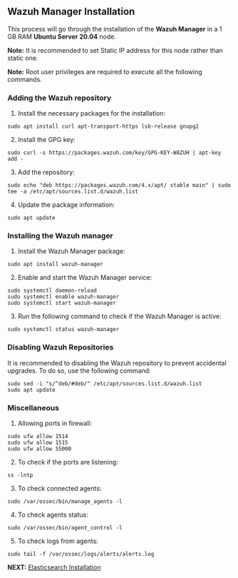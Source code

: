 ## Wazuh Manager Installation
This process will go through the installation of the **Wazuh Manager** in a 1 GB RAM **Ubuntu Server 20.04** node.

**Note:** It is recommended to set Static IP address for this node rather than static one.

**Note:** Root user privileges are required to execute all the following commands.

### Adding the Wazuh repository
1. Install the necessary packages for the installation:
```shell
sudo apt install curl apt-transport-https lsb-release gnupg2
```
2. Install the GPG key:
```shell
sudo curl -s https://packages.wazuh.com/key/GPG-KEY-WAZUH | apt-key add -
```
3. Add the repository:
```shell
sudo echo "deb https://packages.wazuh.com/4.x/apt/ stable main" | sudo tee -a /etc/apt/sources.list.d/wazuh.list
```
4. Update the package information:
```shell
sudo apt update
```

### Installing the Wazuh manager
1. Install the Wazuh Manager package:
```shell
sudo apt install wazuh-manager
```
2. Enable and start the Wazuh Manager service:
```shell
sudo systemctl daemon-reload
sudo systemctl enable wazuh-manager
sudo systemctl start wazuh-manager
```
3. Run the following command to check if the Wazuh Manager is active:
```shell
sudo systemctl status wazuh-manager
```

### Disabling Wazuh Repositories
It is recommended to disabling the Wazuh repository to prevent accidental upgrades. To do so, use the following command:
```shell
sudo sed -i "s/^deb/#deb/" /etc/apt/sources.list.d/wazuh.list
sudo apt update
```

### Miscellaneous
1. Allowing ports in firewall:
```shell
sudo ufw allow 1514
sudo ufw allow 1515
sudo ufw allow 55000
```
2. To check if the ports are listening:
```shell
ss -lntp
```
3. To check connected agents:
```shell
sudo /var/ossec/bin/manage_agents -l
```
4. To check agents status:
```shell
sudo /var/ossec/bin/agent_control -l
```
5. To check logs from agents:
```shell
sudo tail -f /var/ossec/logs/alerts/alerts.log
```

**NEXT:** [Elasticsearch Installation](./elasticsearch-setup.md)
